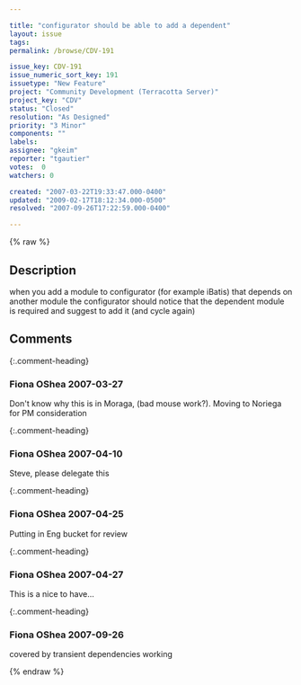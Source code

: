 ```yaml
---

title: "configurator should be able to add a dependent"
layout: issue
tags: 
permalink: /browse/CDV-191

issue_key: CDV-191
issue_numeric_sort_key: 191
issuetype: "New Feature"
project: "Community Development (Terracotta Server)"
project_key: "CDV"
status: "Closed"
resolution: "As Designed"
priority: "3 Minor"
components: ""
labels: 
assignee: "gkeim"
reporter: "tgautier"
votes:  0
watchers: 0

created: "2007-03-22T19:33:47.000-0400"
updated: "2009-02-17T18:12:34.000-0500"
resolved: "2007-09-26T17:22:59.000-0400"

---
```




{% raw %}



## Description

<div markdown="1" class="description">

when you add a module to configurator (for example iBatis) that depends on another module the configurator should notice that the dependent module is required and suggest to add it (and cycle again)

</div>

## Comments


{:.comment-heading}
### **Fiona OShea** <span class="date">2007-03-27</span>

<div markdown="1" class="comment">

Don't know why this is in Moraga, (bad mouse work?). Moving to Noriega for PM consideration

</div>


{:.comment-heading}
### **Fiona OShea** <span class="date">2007-04-10</span>

<div markdown="1" class="comment">

Steve, please delegate this

</div>


{:.comment-heading}
### **Fiona OShea** <span class="date">2007-04-25</span>

<div markdown="1" class="comment">

Putting in Eng bucket for review

</div>


{:.comment-heading}
### **Fiona OShea** <span class="date">2007-04-27</span>

<div markdown="1" class="comment">

This is a nice to have...

</div>


{:.comment-heading}
### **Fiona OShea** <span class="date">2007-09-26</span>

<div markdown="1" class="comment">

covered by transient dependencies working

</div>



{% endraw %}
